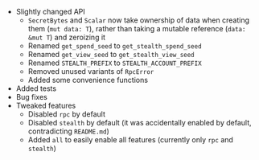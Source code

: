 * Slightly changed API
    * `SecretBytes` and `Scalar` now take ownership of data when creating them (`mut data: T`), rather than taking a mutable reference (`data: &mut T`) and zeroizing it
    * Renamed `get_spend_seed` to `get_stealth_spend_seed`
    * Renamed `get_view_seed` to `get_stealth_view_seed`
    * Renamed `STEALTH_PREFIX` to `STEALTH_ACCOUNT_PREFIX`
    * Removed unused variants of `RpcError`
    * Added some convenience functions
* Added tests
* Bug fixes
* Tweaked features
    * Disabled `rpc` by default
    * Disabled `stealth` by default (it was accidentally enabled by default, contradicting `README.md`)
    * Added `all` to easily enable all features (currently only `rpc` and `stealth`)